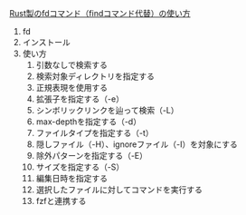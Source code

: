 [Rust製のfdコマンド（findコマンド代替）の使い方](https://wonderwall.hatenablog.com/entry/2019/03/06/224000)<br/>

1. fd
1. インストール
1. 使い方
    1. 引数なしで検索する
    1. 検索対象ディレクトリを指定する
    1. 正規表現を使用する
    1. 拡張子を指定する（-e）
    1. シンボリックリンクを辿って検索（-L）
    1. max-depthを指定する（-d）
    1. ファイルタイプを指定する（-t）
    1. 隠しファイル（-H）、ignoreファイル（-I）を対象にする
    1. 除外パターンを指定する（-E）
    1. サイズを指定する（-S）
    1. 編集日時を指定する
    1. 選択したファイルに対してコマンドを実行する
    1. fzfと連携する
